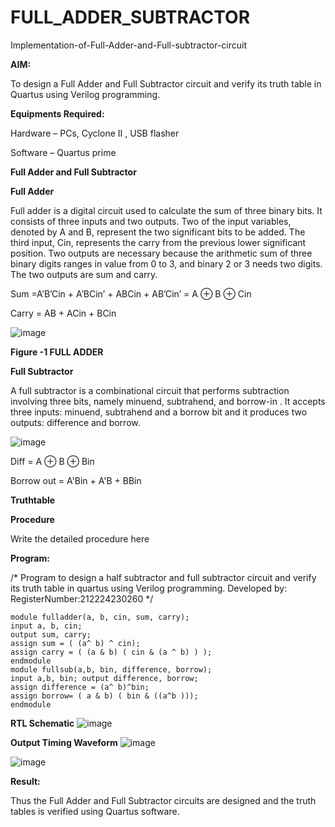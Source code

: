 # FULL_ADDER_SUBTRACTOR

Implementation-of-Full-Adder-and-Full-subtractor-circuit

**AIM:**

To design a Full Adder and Full Subtractor circuit and verify its truth table in Quartus using Verilog programming.

**Equipments Required:**

Hardware – PCs, Cyclone II , USB flasher

Software – Quartus prime

**Full Adder and Full Subtractor**

**Full Adder**

Full adder is a digital circuit used to calculate the sum of three binary bits. It consists of three inputs and two outputs. Two of the input variables, denoted by A and B, represent the two significant bits to be added. The third input, Cin, represents the carry from the previous lower significant position. Two outputs are necessary because the arithmetic sum of three binary digits ranges in value from 0 to 3, and binary 2 or 3 needs two digits. The two outputs are sum and carry.

Sum =A’B’Cin + A’BCin’ + ABCin + AB’Cin’ = A ⊕ B ⊕ Cin 

Carry = AB + ACin + BCin

![image](https://github.com/naavaneetha/FULL_ADDER_SUBTRACTOR/assets/154305477/0f30ba51-5ffb-4198-845f-18e054f675e7)

**Figure -1 FULL ADDER**

**Full Subtractor**

A full subtractor is a combinational circuit that performs subtraction involving three bits, namely minuend, subtrahend, and borrow-in . It accepts three inputs: minuend, subtrahend and a borrow bit and it produces two outputs: difference and borrow.

![image](https://github.com/naavaneetha/FULL_ADDER_SUBTRACTOR/assets/154305477/02b24f51-ab51-4304-9ad6-7b81ffc1ead5)

Diff = A ⊕ B ⊕ Bin 

Borrow out = A'Bin + A'B + BBin

**Truthtable**

**Procedure**

Write the detailed procedure here

**Program:**

/* Program to design a half subtractor and full subtractor circuit and verify its truth table in quartus using Verilog programming. Developed by: RegisterNumber:212224230260
*/
```
module fulladder(a, b, cin, sum, carry);
input a, b, cin;
output sum, carry;
assign sum = ( (a^ b) ^ cin);
assign carry = ( (a & b) ( cin & (a ^ b) ) );
endmodule
module fullsub(a,b, bin, difference, borrow);
input a,b, bin; output difference, borrow;
assign difference = (a^ b)^bin;
assign borrow= ( a & b) ( bin & ((a^b )));
endmodule
```

**RTL Schematic**
![image](https://github.com/user-attachments/assets/1f267932-026e-4a43-a84a-6024b4018291)


**Output Timing Waveform**
![image](https://github.com/user-attachments/assets/175c7023-c4ea-4d73-947d-8dccb1395014)

![image](https://github.com/user-attachments/assets/698feffa-b931-4c7d-90d3-b503f54bbbe8)


**Result:**

Thus the Full Adder and Full Subtractor circuits are designed and the truth tables is verified using Quartus software.



